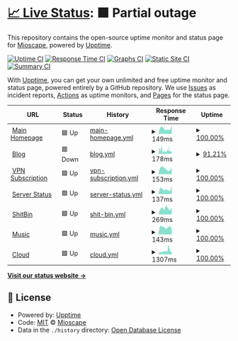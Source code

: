 # [📈 Live Status](https://status.ihya.dev): <!--live status--> **🟧 Partial outage**

This repository contains the open-source uptime monitor and status page for [Mioscape](https://ihya.dev), powered by [Upptime](https://github.com/upptime/upptime).

[![Uptime CI](https://github.com/mioscape/mioscape-uptime-status/workflows/Uptime%20CI/badge.svg)](https://github.com/mioscape/mioscape-uptime-status/actions?query=workflow%3A%22Uptime+CI%22)
[![Response Time CI](https://github.com/mioscape/mioscape-uptime-status/workflows/Response%20Time%20CI/badge.svg)](https://github.com/mioscape/mioscape-uptime-status/actions?query=workflow%3A%22Response+Time+CI%22)
[![Graphs CI](https://github.com/mioscape/mioscape-uptime-status/workflows/Graphs%20CI/badge.svg)](https://github.com/mioscape/mioscape-uptime-status/actions?query=workflow%3A%22Graphs+CI%22)
[![Static Site CI](https://github.com/mioscape/mioscape-uptime-status/workflows/Static%20Site%20CI/badge.svg)](https://github.com/mioscape/mioscape-uptime-status/actions?query=workflow%3A%22Static+Site+CI%22)
[![Summary CI](https://github.com/mioscape/mioscape-uptime-status/workflows/Summary%20CI/badge.svg)](https://github.com/mioscape/mioscape-uptime-status/actions?query=workflow%3A%22Summary+CI%22)

With [Upptime](https://upptime.js.org), you can get your own unlimited and free uptime monitor and status page, powered entirely by a GitHub repository. We use [Issues](https://github.com/mioscape/mioscape-uptime-status/issues) as incident reports, [Actions](https://github.com/mioscape/mioscape-uptime-status/actions) as uptime monitors, and [Pages](https://status.ihya.dev) for the status page.

<!--start: status pages-->
<!-- This summary is generated by Upptime (https://github.com/upptime/upptime) -->
<!-- Do not edit this manually, your changes will be overwritten -->
<!-- prettier-ignore -->
| URL | Status | History | Response Time | Uptime |
| --- | ------ | ------- | ------------- | ------ |
| <img alt="" src="https://icons.duckduckgo.com/ip3/ihya.dev.ico" height="13"> [Main Homepage](https://ihya.dev/) | 🟩 Up | [main-homepage.yml](https://github.com/mioscape/mioscape-uptime-status/commits/HEAD/history/main-homepage.yml) | <details><summary><img alt="Response time graph" src="./graphs/main-homepage/response-time-week.png" height="20"> 149ms</summary><br><a href="https://status.ihya.dev/history/main-homepage"><img alt="Response time 156" src="https://img.shields.io/endpoint?url=https%3A%2F%2Fraw.githubusercontent.com%2Fmioscape%2Fmioscape-uptime-status%2FHEAD%2Fapi%2Fmain-homepage%2Fresponse-time.json"></a><br><a href="https://status.ihya.dev/history/main-homepage"><img alt="24-hour response time 227" src="https://img.shields.io/endpoint?url=https%3A%2F%2Fraw.githubusercontent.com%2Fmioscape%2Fmioscape-uptime-status%2FHEAD%2Fapi%2Fmain-homepage%2Fresponse-time-day.json"></a><br><a href="https://status.ihya.dev/history/main-homepage"><img alt="7-day response time 149" src="https://img.shields.io/endpoint?url=https%3A%2F%2Fraw.githubusercontent.com%2Fmioscape%2Fmioscape-uptime-status%2FHEAD%2Fapi%2Fmain-homepage%2Fresponse-time-week.json"></a><br><a href="https://status.ihya.dev/history/main-homepage"><img alt="30-day response time 140" src="https://img.shields.io/endpoint?url=https%3A%2F%2Fraw.githubusercontent.com%2Fmioscape%2Fmioscape-uptime-status%2FHEAD%2Fapi%2Fmain-homepage%2Fresponse-time-month.json"></a><br><a href="https://status.ihya.dev/history/main-homepage"><img alt="1-year response time 156" src="https://img.shields.io/endpoint?url=https%3A%2F%2Fraw.githubusercontent.com%2Fmioscape%2Fmioscape-uptime-status%2FHEAD%2Fapi%2Fmain-homepage%2Fresponse-time-year.json"></a></details> | <details><summary><a href="https://status.ihya.dev/history/main-homepage">100.00%</a></summary><a href="https://status.ihya.dev/history/main-homepage"><img alt="All-time uptime 100.00%" src="https://img.shields.io/endpoint?url=https%3A%2F%2Fraw.githubusercontent.com%2Fmioscape%2Fmioscape-uptime-status%2FHEAD%2Fapi%2Fmain-homepage%2Fuptime.json"></a><br><a href="https://status.ihya.dev/history/main-homepage"><img alt="24-hour uptime 100.00%" src="https://img.shields.io/endpoint?url=https%3A%2F%2Fraw.githubusercontent.com%2Fmioscape%2Fmioscape-uptime-status%2FHEAD%2Fapi%2Fmain-homepage%2Fuptime-day.json"></a><br><a href="https://status.ihya.dev/history/main-homepage"><img alt="7-day uptime 100.00%" src="https://img.shields.io/endpoint?url=https%3A%2F%2Fraw.githubusercontent.com%2Fmioscape%2Fmioscape-uptime-status%2FHEAD%2Fapi%2Fmain-homepage%2Fuptime-week.json"></a><br><a href="https://status.ihya.dev/history/main-homepage"><img alt="30-day uptime 100.00%" src="https://img.shields.io/endpoint?url=https%3A%2F%2Fraw.githubusercontent.com%2Fmioscape%2Fmioscape-uptime-status%2FHEAD%2Fapi%2Fmain-homepage%2Fuptime-month.json"></a><br><a href="https://status.ihya.dev/history/main-homepage"><img alt="1-year uptime 100.00%" src="https://img.shields.io/endpoint?url=https%3A%2F%2Fraw.githubusercontent.com%2Fmioscape%2Fmioscape-uptime-status%2FHEAD%2Fapi%2Fmain-homepage%2Fuptime-year.json"></a></details>
| <img alt="" src="https://icons.duckduckgo.com/ip3/blog.ihya.dev.ico" height="13"> [Blog](https://blog.ihya.dev/) | 🟥 Down | [blog.yml](https://github.com/mioscape/mioscape-uptime-status/commits/HEAD/history/blog.yml) | <details><summary><img alt="Response time graph" src="./graphs/blog/response-time-week.png" height="20"> 178ms</summary><br><a href="https://status.ihya.dev/history/blog"><img alt="Response time 1040" src="https://img.shields.io/endpoint?url=https%3A%2F%2Fraw.githubusercontent.com%2Fmioscape%2Fmioscape-uptime-status%2FHEAD%2Fapi%2Fblog%2Fresponse-time.json"></a><br><a href="https://status.ihya.dev/history/blog"><img alt="24-hour response time 158" src="https://img.shields.io/endpoint?url=https%3A%2F%2Fraw.githubusercontent.com%2Fmioscape%2Fmioscape-uptime-status%2FHEAD%2Fapi%2Fblog%2Fresponse-time-day.json"></a><br><a href="https://status.ihya.dev/history/blog"><img alt="7-day response time 178" src="https://img.shields.io/endpoint?url=https%3A%2F%2Fraw.githubusercontent.com%2Fmioscape%2Fmioscape-uptime-status%2FHEAD%2Fapi%2Fblog%2Fresponse-time-week.json"></a><br><a href="https://status.ihya.dev/history/blog"><img alt="30-day response time 212" src="https://img.shields.io/endpoint?url=https%3A%2F%2Fraw.githubusercontent.com%2Fmioscape%2Fmioscape-uptime-status%2FHEAD%2Fapi%2Fblog%2Fresponse-time-month.json"></a><br><a href="https://status.ihya.dev/history/blog"><img alt="1-year response time 1040" src="https://img.shields.io/endpoint?url=https%3A%2F%2Fraw.githubusercontent.com%2Fmioscape%2Fmioscape-uptime-status%2FHEAD%2Fapi%2Fblog%2Fresponse-time-year.json"></a></details> | <details><summary><a href="https://status.ihya.dev/history/blog">91.21%</a></summary><a href="https://status.ihya.dev/history/blog"><img alt="All-time uptime 98.40%" src="https://img.shields.io/endpoint?url=https%3A%2F%2Fraw.githubusercontent.com%2Fmioscape%2Fmioscape-uptime-status%2FHEAD%2Fapi%2Fblog%2Fuptime.json"></a><br><a href="https://status.ihya.dev/history/blog"><img alt="24-hour uptime 77.96%" src="https://img.shields.io/endpoint?url=https%3A%2F%2Fraw.githubusercontent.com%2Fmioscape%2Fmioscape-uptime-status%2FHEAD%2Fapi%2Fblog%2Fuptime-day.json"></a><br><a href="https://status.ihya.dev/history/blog"><img alt="7-day uptime 91.21%" src="https://img.shields.io/endpoint?url=https%3A%2F%2Fraw.githubusercontent.com%2Fmioscape%2Fmioscape-uptime-status%2FHEAD%2Fapi%2Fblog%2Fuptime-week.json"></a><br><a href="https://status.ihya.dev/history/blog"><img alt="30-day uptime 97.75%" src="https://img.shields.io/endpoint?url=https%3A%2F%2Fraw.githubusercontent.com%2Fmioscape%2Fmioscape-uptime-status%2FHEAD%2Fapi%2Fblog%2Fuptime-month.json"></a><br><a href="https://status.ihya.dev/history/blog"><img alt="1-year uptime 98.40%" src="https://img.shields.io/endpoint?url=https%3A%2F%2Fraw.githubusercontent.com%2Fmioscape%2Fmioscape-uptime-status%2FHEAD%2Fapi%2Fblog%2Fuptime-year.json"></a></details>
| <img alt="" src="https://icons.duckduckgo.com/ip3/subscription.ihya.dev.ico" height="13"> [VPN Subscription](https://subscription.ihya.dev/) | 🟩 Up | [vpn-subscription.yml](https://github.com/mioscape/mioscape-uptime-status/commits/HEAD/history/vpn-subscription.yml) | <details><summary><img alt="Response time graph" src="./graphs/vpn-subscription/response-time-week.png" height="20"> 153ms</summary><br><a href="https://status.ihya.dev/history/vpn-subscription"><img alt="Response time 148" src="https://img.shields.io/endpoint?url=https%3A%2F%2Fraw.githubusercontent.com%2Fmioscape%2Fmioscape-uptime-status%2FHEAD%2Fapi%2Fvpn-subscription%2Fresponse-time.json"></a><br><a href="https://status.ihya.dev/history/vpn-subscription"><img alt="24-hour response time 183" src="https://img.shields.io/endpoint?url=https%3A%2F%2Fraw.githubusercontent.com%2Fmioscape%2Fmioscape-uptime-status%2FHEAD%2Fapi%2Fvpn-subscription%2Fresponse-time-day.json"></a><br><a href="https://status.ihya.dev/history/vpn-subscription"><img alt="7-day response time 153" src="https://img.shields.io/endpoint?url=https%3A%2F%2Fraw.githubusercontent.com%2Fmioscape%2Fmioscape-uptime-status%2FHEAD%2Fapi%2Fvpn-subscription%2Fresponse-time-week.json"></a><br><a href="https://status.ihya.dev/history/vpn-subscription"><img alt="30-day response time 148" src="https://img.shields.io/endpoint?url=https%3A%2F%2Fraw.githubusercontent.com%2Fmioscape%2Fmioscape-uptime-status%2FHEAD%2Fapi%2Fvpn-subscription%2Fresponse-time-month.json"></a><br><a href="https://status.ihya.dev/history/vpn-subscription"><img alt="1-year response time 148" src="https://img.shields.io/endpoint?url=https%3A%2F%2Fraw.githubusercontent.com%2Fmioscape%2Fmioscape-uptime-status%2FHEAD%2Fapi%2Fvpn-subscription%2Fresponse-time-year.json"></a></details> | <details><summary><a href="https://status.ihya.dev/history/vpn-subscription">100.00%</a></summary><a href="https://status.ihya.dev/history/vpn-subscription"><img alt="All-time uptime 100.00%" src="https://img.shields.io/endpoint?url=https%3A%2F%2Fraw.githubusercontent.com%2Fmioscape%2Fmioscape-uptime-status%2FHEAD%2Fapi%2Fvpn-subscription%2Fuptime.json"></a><br><a href="https://status.ihya.dev/history/vpn-subscription"><img alt="24-hour uptime 100.00%" src="https://img.shields.io/endpoint?url=https%3A%2F%2Fraw.githubusercontent.com%2Fmioscape%2Fmioscape-uptime-status%2FHEAD%2Fapi%2Fvpn-subscription%2Fuptime-day.json"></a><br><a href="https://status.ihya.dev/history/vpn-subscription"><img alt="7-day uptime 100.00%" src="https://img.shields.io/endpoint?url=https%3A%2F%2Fraw.githubusercontent.com%2Fmioscape%2Fmioscape-uptime-status%2FHEAD%2Fapi%2Fvpn-subscription%2Fuptime-week.json"></a><br><a href="https://status.ihya.dev/history/vpn-subscription"><img alt="30-day uptime 100.00%" src="https://img.shields.io/endpoint?url=https%3A%2F%2Fraw.githubusercontent.com%2Fmioscape%2Fmioscape-uptime-status%2FHEAD%2Fapi%2Fvpn-subscription%2Fuptime-month.json"></a><br><a href="https://status.ihya.dev/history/vpn-subscription"><img alt="1-year uptime 100.00%" src="https://img.shields.io/endpoint?url=https%3A%2F%2Fraw.githubusercontent.com%2Fmioscape%2Fmioscape-uptime-status%2FHEAD%2Fapi%2Fvpn-subscription%2Fuptime-year.json"></a></details>
| <img alt="" src="https://icons.duckduckgo.com/ip3/status.ihya.dev.ico" height="13"> [Server Status](https://status.ihya.dev/) | 🟩 Up | [server-status.yml](https://github.com/mioscape/mioscape-uptime-status/commits/HEAD/history/server-status.yml) | <details><summary><img alt="Response time graph" src="./graphs/server-status/response-time-week.png" height="20"> 137ms</summary><br><a href="https://status.ihya.dev/history/server-status"><img alt="Response time 141" src="https://img.shields.io/endpoint?url=https%3A%2F%2Fraw.githubusercontent.com%2Fmioscape%2Fmioscape-uptime-status%2FHEAD%2Fapi%2Fserver-status%2Fresponse-time.json"></a><br><a href="https://status.ihya.dev/history/server-status"><img alt="24-hour response time 233" src="https://img.shields.io/endpoint?url=https%3A%2F%2Fraw.githubusercontent.com%2Fmioscape%2Fmioscape-uptime-status%2FHEAD%2Fapi%2Fserver-status%2Fresponse-time-day.json"></a><br><a href="https://status.ihya.dev/history/server-status"><img alt="7-day response time 137" src="https://img.shields.io/endpoint?url=https%3A%2F%2Fraw.githubusercontent.com%2Fmioscape%2Fmioscape-uptime-status%2FHEAD%2Fapi%2Fserver-status%2Fresponse-time-week.json"></a><br><a href="https://status.ihya.dev/history/server-status"><img alt="30-day response time 137" src="https://img.shields.io/endpoint?url=https%3A%2F%2Fraw.githubusercontent.com%2Fmioscape%2Fmioscape-uptime-status%2FHEAD%2Fapi%2Fserver-status%2Fresponse-time-month.json"></a><br><a href="https://status.ihya.dev/history/server-status"><img alt="1-year response time 141" src="https://img.shields.io/endpoint?url=https%3A%2F%2Fraw.githubusercontent.com%2Fmioscape%2Fmioscape-uptime-status%2FHEAD%2Fapi%2Fserver-status%2Fresponse-time-year.json"></a></details> | <details><summary><a href="https://status.ihya.dev/history/server-status">100.00%</a></summary><a href="https://status.ihya.dev/history/server-status"><img alt="All-time uptime 100.00%" src="https://img.shields.io/endpoint?url=https%3A%2F%2Fraw.githubusercontent.com%2Fmioscape%2Fmioscape-uptime-status%2FHEAD%2Fapi%2Fserver-status%2Fuptime.json"></a><br><a href="https://status.ihya.dev/history/server-status"><img alt="24-hour uptime 100.00%" src="https://img.shields.io/endpoint?url=https%3A%2F%2Fraw.githubusercontent.com%2Fmioscape%2Fmioscape-uptime-status%2FHEAD%2Fapi%2Fserver-status%2Fuptime-day.json"></a><br><a href="https://status.ihya.dev/history/server-status"><img alt="7-day uptime 100.00%" src="https://img.shields.io/endpoint?url=https%3A%2F%2Fraw.githubusercontent.com%2Fmioscape%2Fmioscape-uptime-status%2FHEAD%2Fapi%2Fserver-status%2Fuptime-week.json"></a><br><a href="https://status.ihya.dev/history/server-status"><img alt="30-day uptime 100.00%" src="https://img.shields.io/endpoint?url=https%3A%2F%2Fraw.githubusercontent.com%2Fmioscape%2Fmioscape-uptime-status%2FHEAD%2Fapi%2Fserver-status%2Fuptime-month.json"></a><br><a href="https://status.ihya.dev/history/server-status"><img alt="1-year uptime 100.00%" src="https://img.shields.io/endpoint?url=https%3A%2F%2Fraw.githubusercontent.com%2Fmioscape%2Fmioscape-uptime-status%2FHEAD%2Fapi%2Fserver-status%2Fuptime-year.json"></a></details>
| <img alt="" src="https://icons.duckduckgo.com/ip3/shitbin.ihya.dev.ico" height="13"> [ShitBin](https://shitbin.ihya.dev/) | 🟩 Up | [shit-bin.yml](https://github.com/mioscape/mioscape-uptime-status/commits/HEAD/history/shit-bin.yml) | <details><summary><img alt="Response time graph" src="./graphs/shit-bin/response-time-week.png" height="20"> 269ms</summary><br><a href="https://status.ihya.dev/history/shit-bin"><img alt="Response time 278" src="https://img.shields.io/endpoint?url=https%3A%2F%2Fraw.githubusercontent.com%2Fmioscape%2Fmioscape-uptime-status%2FHEAD%2Fapi%2Fshit-bin%2Fresponse-time.json"></a><br><a href="https://status.ihya.dev/history/shit-bin"><img alt="24-hour response time 303" src="https://img.shields.io/endpoint?url=https%3A%2F%2Fraw.githubusercontent.com%2Fmioscape%2Fmioscape-uptime-status%2FHEAD%2Fapi%2Fshit-bin%2Fresponse-time-day.json"></a><br><a href="https://status.ihya.dev/history/shit-bin"><img alt="7-day response time 269" src="https://img.shields.io/endpoint?url=https%3A%2F%2Fraw.githubusercontent.com%2Fmioscape%2Fmioscape-uptime-status%2FHEAD%2Fapi%2Fshit-bin%2Fresponse-time-week.json"></a><br><a href="https://status.ihya.dev/history/shit-bin"><img alt="30-day response time 233" src="https://img.shields.io/endpoint?url=https%3A%2F%2Fraw.githubusercontent.com%2Fmioscape%2Fmioscape-uptime-status%2FHEAD%2Fapi%2Fshit-bin%2Fresponse-time-month.json"></a><br><a href="https://status.ihya.dev/history/shit-bin"><img alt="1-year response time 278" src="https://img.shields.io/endpoint?url=https%3A%2F%2Fraw.githubusercontent.com%2Fmioscape%2Fmioscape-uptime-status%2FHEAD%2Fapi%2Fshit-bin%2Fresponse-time-year.json"></a></details> | <details><summary><a href="https://status.ihya.dev/history/shit-bin">100.00%</a></summary><a href="https://status.ihya.dev/history/shit-bin"><img alt="All-time uptime 100.00%" src="https://img.shields.io/endpoint?url=https%3A%2F%2Fraw.githubusercontent.com%2Fmioscape%2Fmioscape-uptime-status%2FHEAD%2Fapi%2Fshit-bin%2Fuptime.json"></a><br><a href="https://status.ihya.dev/history/shit-bin"><img alt="24-hour uptime 100.00%" src="https://img.shields.io/endpoint?url=https%3A%2F%2Fraw.githubusercontent.com%2Fmioscape%2Fmioscape-uptime-status%2FHEAD%2Fapi%2Fshit-bin%2Fuptime-day.json"></a><br><a href="https://status.ihya.dev/history/shit-bin"><img alt="7-day uptime 100.00%" src="https://img.shields.io/endpoint?url=https%3A%2F%2Fraw.githubusercontent.com%2Fmioscape%2Fmioscape-uptime-status%2FHEAD%2Fapi%2Fshit-bin%2Fuptime-week.json"></a><br><a href="https://status.ihya.dev/history/shit-bin"><img alt="30-day uptime 100.00%" src="https://img.shields.io/endpoint?url=https%3A%2F%2Fraw.githubusercontent.com%2Fmioscape%2Fmioscape-uptime-status%2FHEAD%2Fapi%2Fshit-bin%2Fuptime-month.json"></a><br><a href="https://status.ihya.dev/history/shit-bin"><img alt="1-year uptime 100.00%" src="https://img.shields.io/endpoint?url=https%3A%2F%2Fraw.githubusercontent.com%2Fmioscape%2Fmioscape-uptime-status%2FHEAD%2Fapi%2Fshit-bin%2Fuptime-year.json"></a></details>
| <img alt="" src="https://icons.duckduckgo.com/ip3/music.ihya.dev.ico" height="13"> [Music](https://music.ihya.dev/) | 🟩 Up | [music.yml](https://github.com/mioscape/mioscape-uptime-status/commits/HEAD/history/music.yml) | <details><summary><img alt="Response time graph" src="./graphs/music/response-time-week.png" height="20"> 143ms</summary><br><a href="https://status.ihya.dev/history/music"><img alt="Response time 141" src="https://img.shields.io/endpoint?url=https%3A%2F%2Fraw.githubusercontent.com%2Fmioscape%2Fmioscape-uptime-status%2FHEAD%2Fapi%2Fmusic%2Fresponse-time.json"></a><br><a href="https://status.ihya.dev/history/music"><img alt="24-hour response time 115" src="https://img.shields.io/endpoint?url=https%3A%2F%2Fraw.githubusercontent.com%2Fmioscape%2Fmioscape-uptime-status%2FHEAD%2Fapi%2Fmusic%2Fresponse-time-day.json"></a><br><a href="https://status.ihya.dev/history/music"><img alt="7-day response time 143" src="https://img.shields.io/endpoint?url=https%3A%2F%2Fraw.githubusercontent.com%2Fmioscape%2Fmioscape-uptime-status%2FHEAD%2Fapi%2Fmusic%2Fresponse-time-week.json"></a><br><a href="https://status.ihya.dev/history/music"><img alt="30-day response time 144" src="https://img.shields.io/endpoint?url=https%3A%2F%2Fraw.githubusercontent.com%2Fmioscape%2Fmioscape-uptime-status%2FHEAD%2Fapi%2Fmusic%2Fresponse-time-month.json"></a><br><a href="https://status.ihya.dev/history/music"><img alt="1-year response time 141" src="https://img.shields.io/endpoint?url=https%3A%2F%2Fraw.githubusercontent.com%2Fmioscape%2Fmioscape-uptime-status%2FHEAD%2Fapi%2Fmusic%2Fresponse-time-year.json"></a></details> | <details><summary><a href="https://status.ihya.dev/history/music">100.00%</a></summary><a href="https://status.ihya.dev/history/music"><img alt="All-time uptime 100.00%" src="https://img.shields.io/endpoint?url=https%3A%2F%2Fraw.githubusercontent.com%2Fmioscape%2Fmioscape-uptime-status%2FHEAD%2Fapi%2Fmusic%2Fuptime.json"></a><br><a href="https://status.ihya.dev/history/music"><img alt="24-hour uptime 100.00%" src="https://img.shields.io/endpoint?url=https%3A%2F%2Fraw.githubusercontent.com%2Fmioscape%2Fmioscape-uptime-status%2FHEAD%2Fapi%2Fmusic%2Fuptime-day.json"></a><br><a href="https://status.ihya.dev/history/music"><img alt="7-day uptime 100.00%" src="https://img.shields.io/endpoint?url=https%3A%2F%2Fraw.githubusercontent.com%2Fmioscape%2Fmioscape-uptime-status%2FHEAD%2Fapi%2Fmusic%2Fuptime-week.json"></a><br><a href="https://status.ihya.dev/history/music"><img alt="30-day uptime 100.00%" src="https://img.shields.io/endpoint?url=https%3A%2F%2Fraw.githubusercontent.com%2Fmioscape%2Fmioscape-uptime-status%2FHEAD%2Fapi%2Fmusic%2Fuptime-month.json"></a><br><a href="https://status.ihya.dev/history/music"><img alt="1-year uptime 100.00%" src="https://img.shields.io/endpoint?url=https%3A%2F%2Fraw.githubusercontent.com%2Fmioscape%2Fmioscape-uptime-status%2FHEAD%2Fapi%2Fmusic%2Fuptime-year.json"></a></details>
| <img alt="" src="https://icons.duckduckgo.com/ip3/cloud.ihya.dev.ico" height="13"> [Cloud](https://cloud.ihya.dev/) | 🟩 Up | [cloud.yml](https://github.com/mioscape/mioscape-uptime-status/commits/HEAD/history/cloud.yml) | <details><summary><img alt="Response time graph" src="./graphs/cloud/response-time-week.png" height="20"> 1307ms</summary><br><a href="https://status.ihya.dev/history/cloud"><img alt="Response time 1486" src="https://img.shields.io/endpoint?url=https%3A%2F%2Fraw.githubusercontent.com%2Fmioscape%2Fmioscape-uptime-status%2FHEAD%2Fapi%2Fcloud%2Fresponse-time.json"></a><br><a href="https://status.ihya.dev/history/cloud"><img alt="24-hour response time 1817" src="https://img.shields.io/endpoint?url=https%3A%2F%2Fraw.githubusercontent.com%2Fmioscape%2Fmioscape-uptime-status%2FHEAD%2Fapi%2Fcloud%2Fresponse-time-day.json"></a><br><a href="https://status.ihya.dev/history/cloud"><img alt="7-day response time 1307" src="https://img.shields.io/endpoint?url=https%3A%2F%2Fraw.githubusercontent.com%2Fmioscape%2Fmioscape-uptime-status%2FHEAD%2Fapi%2Fcloud%2Fresponse-time-week.json"></a><br><a href="https://status.ihya.dev/history/cloud"><img alt="30-day response time 1112" src="https://img.shields.io/endpoint?url=https%3A%2F%2Fraw.githubusercontent.com%2Fmioscape%2Fmioscape-uptime-status%2FHEAD%2Fapi%2Fcloud%2Fresponse-time-month.json"></a><br><a href="https://status.ihya.dev/history/cloud"><img alt="1-year response time 1486" src="https://img.shields.io/endpoint?url=https%3A%2F%2Fraw.githubusercontent.com%2Fmioscape%2Fmioscape-uptime-status%2FHEAD%2Fapi%2Fcloud%2Fresponse-time-year.json"></a></details> | <details><summary><a href="https://status.ihya.dev/history/cloud">100.00%</a></summary><a href="https://status.ihya.dev/history/cloud"><img alt="All-time uptime 99.99%" src="https://img.shields.io/endpoint?url=https%3A%2F%2Fraw.githubusercontent.com%2Fmioscape%2Fmioscape-uptime-status%2FHEAD%2Fapi%2Fcloud%2Fuptime.json"></a><br><a href="https://status.ihya.dev/history/cloud"><img alt="24-hour uptime 100.00%" src="https://img.shields.io/endpoint?url=https%3A%2F%2Fraw.githubusercontent.com%2Fmioscape%2Fmioscape-uptime-status%2FHEAD%2Fapi%2Fcloud%2Fuptime-day.json"></a><br><a href="https://status.ihya.dev/history/cloud"><img alt="7-day uptime 100.00%" src="https://img.shields.io/endpoint?url=https%3A%2F%2Fraw.githubusercontent.com%2Fmioscape%2Fmioscape-uptime-status%2FHEAD%2Fapi%2Fcloud%2Fuptime-week.json"></a><br><a href="https://status.ihya.dev/history/cloud"><img alt="30-day uptime 100.00%" src="https://img.shields.io/endpoint?url=https%3A%2F%2Fraw.githubusercontent.com%2Fmioscape%2Fmioscape-uptime-status%2FHEAD%2Fapi%2Fcloud%2Fuptime-month.json"></a><br><a href="https://status.ihya.dev/history/cloud"><img alt="1-year uptime 99.99%" src="https://img.shields.io/endpoint?url=https%3A%2F%2Fraw.githubusercontent.com%2Fmioscape%2Fmioscape-uptime-status%2FHEAD%2Fapi%2Fcloud%2Fuptime-year.json"></a></details>

<!--end: status pages-->

[**Visit our status website →**](https://status.ihya.dev)

## 📄 License

- Powered by: [Upptime](https://github.com/upptime/upptime)
- Code: [MIT](./LICENSE) © [Mioscape](https://ihya.dev)
- Data in the `./history` directory: [Open Database License](https://opendatacommons.org/licenses/odbl/1-0/)
